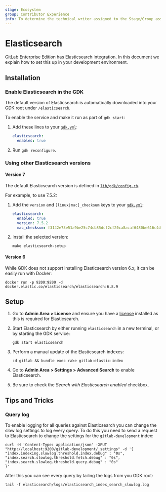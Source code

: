 ```yaml
---
stage: Ecosystem
group: Contributor Experience
info: To determine the technical writer assigned to the Stage/Group associated with this page, see https://about.gitlab.com/handbook/engineering/ux/technical-writing/#assignments
---
```


# Elasticsearch

GitLab Enterprise Edition has Elasticsearch integration. In this
document we explain how to set this up in your development
environment.

## Installation

### Enable Elasticsearch in the GDK

The default version of Elasticsearch is automatically downloaded into your GDK root under `/elasticsearch`.

To enable the service and make it run as part of `gdk start`:

1. Add these lines to your [`gdk.yml`](../configuration.md):

   ```yaml
   elasticsearch:
     enabled: true
   ```

1. Run `gdk reconfigure`.

### Using other Elasticsearch versions

#### Version 7

The default Elasticsearch version is defined in [`lib/gdk/config.rb`](../../lib/gdk/config.rb).

For example, to use 7.5.2:

1. Add the `version` and `[linux|mac]_checksum` keys to your [`gdk.yml`](../configuration.md):

   ```yaml
   elasticsearch:
     enabled: true
     version: 7.5.2
     mac_checksum: f3142e73e51a9be25c74cb85dcf2cf20ca8acaf6480be616c4dd0404469e5f22a086efbe81dc975d0af19543437e8daf45d41a5952750048b01517857a00c676
   ```

1. Install the selected version:

   ```shell
   make elasticsearch-setup
   ```

#### Version 6

While GDK does not support installing Elasticsearch version 6.x, it can be easily run with Docker:

```shell
docker run -p 9200:9200 -d docker.elastic.co/elasticsearch/elasticsearch:6.8.9
```

## Setup

1. Go to **Admin Area > License** and ensure you have a [license](https://about.gitlab.com/handbook/developer-onboarding/#working-on-gitlab-ee) installed as this is required for Elasticsearch.

1. Start Elasticsearch by either running `elasticsearch` in a new terminal, or
   by starting the GDK service:

   ```shell
   gdk start elasticsearch
   ```

1. Perform a manual update of the Elasticsearch indexes:

   ```shell
   cd gitlab && bundle exec rake gitlab:elastic:index
   ```

1. Go to **Admin Area > Settings > Advanced Search** to enable Elasticsearch.
1. Be sure to check the *Search with Elasticsearch enabled* checkbox.

## Tips and Tricks

### Query log

To enable logging for all queries against Elasticsearch you can change the slow
log settings to log every query. To do this you need to send a request to
Elasticsearch to change the settings for the `gitlab-development` index:

```shell
curl -H 'Content-Type: application/json' -XPUT "http://localhost:9200/gitlab-development/_settings" -d '{
"index.indexing.slowlog.threshold.index.debug" : "0s",
"index.search.slowlog.threshold.fetch.debug" : "0s",
"index.search.slowlog.threshold.query.debug" : "0s"
}'
```

After this you can see every query by tailing the logs from you GDK root:

```shell
tail -f elasticsearch/logs/elasticsearch_index_search_slowlog.log
```
